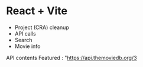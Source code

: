 # React + Vite

- Project (CRA) cleanup
- API calls
- Search
- Movie info

API contents
Featured : "https://api.themoviedb.org/3
